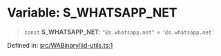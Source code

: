 # Variable: S\_WHATSAPP\_NET

> `const` **S\_WHATSAPP\_NET**: `"@s.whatsapp.net"` = `'@s.whatsapp.net'`

Defined in: [src/WABinary/jid-utils.ts:1](https://github.com/Fokusdotid/bail/blob/c004679536d41fcf32da31cecf70d3991dfa31b5/src/WABinary/jid-utils.ts#L1)
